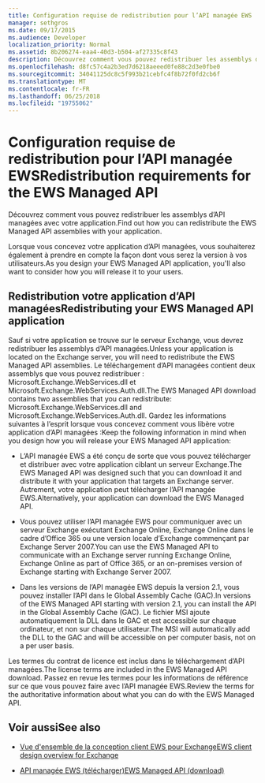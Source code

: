 ```yaml
---
title: Configuration requise de redistribution pour l’API managée EWS
manager: sethgros
ms.date: 09/17/2015
ms.audience: Developer
localization_priority: Normal
ms.assetid: 8b206274-eaa4-40d3-b504-af27335c8f43
description: Découvrez comment vous pouvez redistribuer les assemblys d’API managées avec votre application.
ms.openlocfilehash: d8fc57c4a2b3ed7d6218aeeed0fe88c2d3e0fbe0
ms.sourcegitcommit: 34041125dc8c5f993b21cebfc4f8b72f0fd2cb6f
ms.translationtype: MT
ms.contentlocale: fr-FR
ms.lasthandoff: 06/25/2018
ms.locfileid: "19755062"
---
```

# <a name="redistribution-requirements-for-the-ews-managed-api"></a><span data-ttu-id="d2c23-103">Configuration requise de redistribution pour l’API managée EWS</span><span class="sxs-lookup"><span data-stu-id="d2c23-103">Redistribution requirements for the EWS Managed API</span></span>

<span data-ttu-id="d2c23-104">Découvrez comment vous pouvez redistribuer les assemblys d’API managées avec votre application.</span><span class="sxs-lookup"><span data-stu-id="d2c23-104">Find out how you can redistribute the EWS Managed API assemblies with your application.</span></span>
  
<span data-ttu-id="d2c23-105">Lorsque vous concevez votre application d’API managées, vous souhaiterez également à prendre en compte la façon dont vous serez la version à vos utilisateurs.</span><span class="sxs-lookup"><span data-stu-id="d2c23-105">As you design your EWS Managed API application, you'll also want to consider how you will release it to your users.</span></span> 
  
## <a name="redistributing-your-ews-managed-api-application"></a><span data-ttu-id="d2c23-106">Redistribution votre application d’API managées</span><span class="sxs-lookup"><span data-stu-id="d2c23-106">Redistributing your EWS Managed API application</span></span>

<span data-ttu-id="d2c23-107">Sauf si votre application se trouve sur le serveur Exchange, vous devrez redistribuer les assemblys d’API managées.</span><span class="sxs-lookup"><span data-stu-id="d2c23-107">Unless your application is located on the Exchange server, you will need to redistribute the EWS Managed API assemblies.</span></span> <span data-ttu-id="d2c23-108">Le téléchargement d’API managées contient deux assemblys que vous pouvez redistribuer : Microsoft.Exchange.WebServices.dll et Microsoft.Exchange.WebServices.Auth.dll.</span><span class="sxs-lookup"><span data-stu-id="d2c23-108">The EWS Managed API download contains two assemblies that you can redistribute: Microsoft.Exchange.WebServices.dll and Microsoft.Exchange.WebServices.Auth.dll.</span></span> <span data-ttu-id="d2c23-109">Gardez les informations suivantes à l’esprit lorsque vous concevez comment vous libère votre application d’API managées :</span><span class="sxs-lookup"><span data-stu-id="d2c23-109">Keep the following information in mind when you design how you will release your EWS Managed API application:</span></span>
  
- <span data-ttu-id="d2c23-110">L’API managée EWS a été conçu de sorte que vous pouvez télécharger et distribuer avec votre application ciblant un serveur Exchange.</span><span class="sxs-lookup"><span data-stu-id="d2c23-110">The EWS Managed API was designed such that you can download it and distribute it with your application that targets an Exchange server.</span></span> <span data-ttu-id="d2c23-111">Autrement, votre application peut télécharger l’API managée EWS.</span><span class="sxs-lookup"><span data-stu-id="d2c23-111">Alternatively, your application can download the EWS Managed API.</span></span>
    
- <span data-ttu-id="d2c23-112">Vous pouvez utiliser l’API managée EWS pour communiquer avec un serveur Exchange exécutant Exchange Online, Exchange Online dans le cadre d’Office 365 ou une version locale d’Exchange commençant par Exchange Server 2007.</span><span class="sxs-lookup"><span data-stu-id="d2c23-112">You can use the EWS Managed API to communicate with an Exchange server running Exchange Online, Exchange Online as part of Office 365, or an on-premises version of Exchange starting with Exchange Server 2007.</span></span>
    
- <span data-ttu-id="d2c23-113">Dans les versions de l’API managée EWS depuis la version 2.1, vous pouvez installer l’API dans le Global Assembly Cache (GAC).</span><span class="sxs-lookup"><span data-stu-id="d2c23-113">In versions of the EWS Managed API starting with version 2.1, you can install the API in the Global Assembly Cache (GAC).</span></span> <span data-ttu-id="d2c23-114">Le fichier MSI ajoute automatiquement la DLL dans le GAC et est accessible sur chaque ordinateur, et non sur chaque utilisateur.</span><span class="sxs-lookup"><span data-stu-id="d2c23-114">The MSI will automatically add the DLL to the GAC and will be accessible on per computer basis, not on a per user basis.</span></span>
    
<span data-ttu-id="d2c23-115">Les termes du contrat de licence est inclus dans le téléchargement d’API managées.</span><span class="sxs-lookup"><span data-stu-id="d2c23-115">The license terms are included in the EWS Managed API download.</span></span> <span data-ttu-id="d2c23-116">Passez en revue les termes pour les informations de référence sur ce que vous pouvez faire avec l’API managée EWS.</span><span class="sxs-lookup"><span data-stu-id="d2c23-116">Review the terms for the authoritative information about what you can do with the EWS Managed API.</span></span>
  
## <a name="see-also"></a><span data-ttu-id="d2c23-117">Voir aussi</span><span class="sxs-lookup"><span data-stu-id="d2c23-117">See also</span></span>


- [<span data-ttu-id="d2c23-118">Vue d'ensemble de la conception client EWS pour Exchange</span><span class="sxs-lookup"><span data-stu-id="d2c23-118">EWS client design overview for Exchange</span></span>](ews-client-design-overview-for-exchange.md)
    
- [<span data-ttu-id="d2c23-119">API managée EWS (télécharger)</span><span class="sxs-lookup"><span data-stu-id="d2c23-119">EWS Managed API (download)</span></span>](http://aka.ms/ews-managed-api-readme)
    

